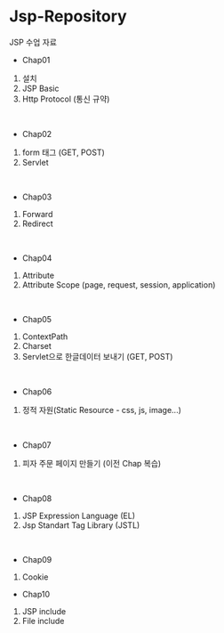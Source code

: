 # Jsp-Repository
JSP 수업 자료

 - Chap01
  1) 설치
  2) JSP Basic
  3) Http Protocol (통신 규약)
  <br>
  
 - Chap02
  1) form 태그 (GET, POST)
  2) Servlet
  <br>
 
 - Chap03
  1) Forward
  2) Redirect
  <br>
  
 - Chap04
  1) Attribute
  2) Attribute Scope (page, request, session, application)
  <br>
 
 - Chap05
  1) ContextPath
  2) Charset
  3) Servlet으로 한글데이터 보내기 (GET, POST)
  <br>
  
 - Chap06
  1) 정적 자원(Static Resource - css, js, image...)
  <br>
  
 - Chap07
  1) 피자 주문 페이지 만들기 (이전 Chap 복습)
 <br>
 
 - Chap08
  1) JSP Expression Language (EL)
  2) Jsp Standart Tag Library (JSTL)
 <br>
 
 - Chap09
  1) Cookie

 - Chap10
  1) JSP include
  2) File include
 
